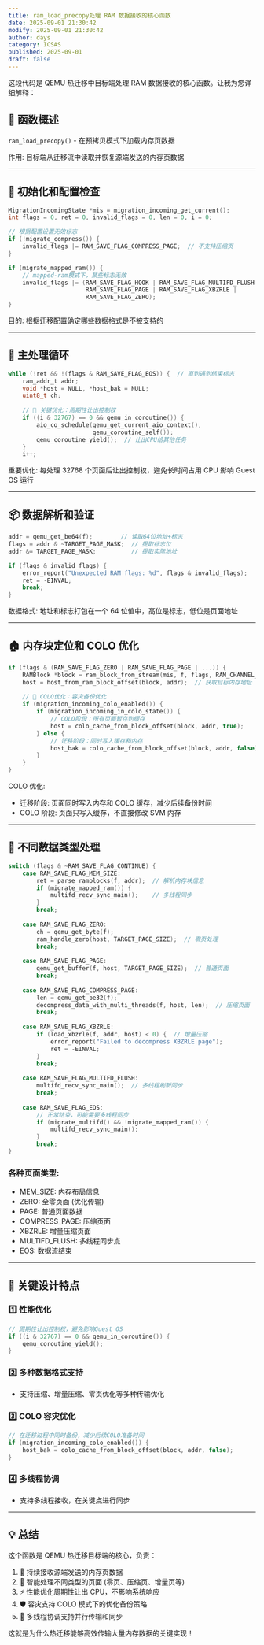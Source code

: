 ```yaml
---
title: ram_load_precopy处理 RAM 数据接收的核心函数
date: 2025-09-01 21:30:42
modify: 2025-09-01 21:30:42
author: days
category: ICSAS
published: 2025-09-01
draft: false
---
```


这段代码是 QEMU 热迁移中目标端处理 RAM 数据接收的核心函数。让我为您详细解释：

## 🎯 函数概述

`ram_load_precopy()` - 在预拷贝模式下加载内存页数据

作用: 目标端从迁移流中读取并恢复源端发送的内存页数据

---

## 🔧 初始化和配置检查

```c
MigrationIncomingState *mis = migration_incoming_get_current();
int flags = 0, ret = 0, invalid_flags = 0, len = 0, i = 0;

// 根据配置设置无效标志
if (!migrate_compress()) {
    invalid_flags |= RAM_SAVE_FLAG_COMPRESS_PAGE;  // 不支持压缩页
}

if (migrate_mapped_ram()) {
    // mapped-ram模式下，某些标志无效
    invalid_flags |= (RAM_SAVE_FLAG_HOOK | RAM_SAVE_FLAG_MULTIFD_FLUSH |
                      RAM_SAVE_FLAG_PAGE | RAM_SAVE_FLAG_XBZRLE |
                      RAM_SAVE_FLAG_ZERO);
}
```

目的: 根据迁移配置确定哪些数据格式是不被支持的

---

## 🔄 主处理循环

```c
while (!ret && !(flags & RAM_SAVE_FLAG_EOS)) {  // 直到遇到结束标志
    ram_addr_t addr;
    void *host = NULL, *host_bak = NULL;
    uint8_t ch;
    
    // 🎯 关键优化：周期性让出控制权
    if ((i & 32767) == 0 && qemu_in_coroutine()) {
        aio_co_schedule(qemu_get_current_aio_context(),
                        qemu_coroutine_self());
        qemu_coroutine_yield();  // 让出CPU给其他任务	
    }
    i++;
```

重要优化: 每处理 32768 个页面后让出控制权，避免长时间占用 CPU 影响 Guest OS 运行

---

## 📦 数据解析和验证

```c
addr = qemu_get_be64(f);        // 读取64位地址+标志
flags = addr & ~TARGET_PAGE_MASK;  // 提取标志位
addr &= TARGET_PAGE_MASK;          // 提取实际地址

if (flags & invalid_flags) {
    error_report("Unexpected RAM flags: %d", flags & invalid_flags);
    ret = -EINVAL;
    break;
}
```

数据格式: 地址和标志打包在一个 64 位值中，高位是标志，低位是页面地址

---

## 🏠 内存块定位和 COLO 优化

```c
if (flags & (RAM_SAVE_FLAG_ZERO | RAM_SAVE_FLAG_PAGE | ...)) {
    RAMBlock *block = ram_block_from_stream(mis, f, flags, RAM_CHANNEL_PRECOPY);
    host = host_from_ram_block_offset(block, addr);  // 获取目标内存地址
    
    // 🎯 COLO优化：容灾备份优化
    if (migration_incoming_colo_enabled()) {
        if (migration_incoming_in_colo_state()) {
            // COLO阶段：所有页面暂存到缓存
            host = colo_cache_from_block_offset(block, addr, true);
        } else {
            // 迁移阶段：同时写入缓存和内存
            host_bak = colo_cache_from_block_offset(block, addr, false);
        }
    }
}
```

COLO 优化: 

- 迁移阶段: 页面同时写入内存和 COLO 缓存，减少后续备份时间
- COLO 阶段: 页面只写入缓存，不直接修改 SVM 内存

---

## 🔀 不同数据类型处理

```c
switch (flags & ~RAM_SAVE_FLAG_CONTINUE) {
    case RAM_SAVE_FLAG_MEM_SIZE:
        ret = parse_ramblocks(f, addr);  // 解析内存块信息
        if (migrate_mapped_ram()) {
            multifd_recv_sync_main();    // 多线程同步
        }
        break;
        
    case RAM_SAVE_FLAG_ZERO:
        ch = qemu_get_byte(f);
        ram_handle_zero(host, TARGET_PAGE_SIZE);  // 零页处理
        break;
        
    case RAM_SAVE_FLAG_PAGE:
        qemu_get_buffer(f, host, TARGET_PAGE_SIZE);  // 普通页面
        break;
        
    case RAM_SAVE_FLAG_COMPRESS_PAGE:
        len = qemu_get_be32(f);
        decompress_data_with_multi_threads(f, host, len);  // 压缩页面
        break;
        
    case RAM_SAVE_FLAG_XBZRLE:
        if (load_xbzrle(f, addr, host) < 0) {  // 增量压缩
            error_report("Failed to decompress XBZRLE page");
            ret = -EINVAL;
        }
        break;
        
    case RAM_SAVE_FLAG_MULTIFD_FLUSH:
        multifd_recv_sync_main();  // 多线程刷新同步
        break;
        
    case RAM_SAVE_FLAG_EOS:
        // 正常结束，可能需要多线程同步
        if (migrate_multifd() && !migrate_mapped_ram()) {
            multifd_recv_sync_main();
        }
        break;
}
```

### 各种页面类型:
- MEM_SIZE: 内存布局信息
- ZERO: 全零页面 (优化传输)
- PAGE: 普通页面数据
- COMPRESS_PAGE: 压缩页面
- XBZRLE: 增量压缩页面
- MULTIFD_FLUSH: 多线程同步点
- EOS: 数据流结束

---

## 🎯 关键设计特点

### 1️⃣ 性能优化
```c
// 周期性让出控制权，避免影响Guest OS
if ((i & 32767) == 0 && qemu_in_coroutine()) {
    qemu_coroutine_yield();
}
```

### 2️⃣ 多种数据格式支持
- 支持压缩、增量压缩、零页优化等多种传输优化

### 3️⃣ COLO 容灾优化
```c
// 在迁移过程中同时备份，减少后续COLO准备时间
if (migration_incoming_colo_enabled()) {
    host_bak = colo_cache_from_block_offset(block, addr, false);
}
```

### 4️⃣ 多线程协调
- 支持多线程接收，在关键点进行同步

---

## 💡 总结

这个函数是 QEMU 热迁移目标端的核心，负责：

1. 🔄 持续接收源端发送的内存页数据
2. 🎯 智能处理不同类型的页面 (零页、压缩页、增量页等)
3. ⚡ 性能优化周期性让出 CPU，不影响系统响应
4. 🛡️ 容灾支持 COLO 模式下的优化备份策略
5. 🔗 多线程协调支持并行传输和同步

这就是为什么热迁移能够高效传输大量内存数据的关键实现！